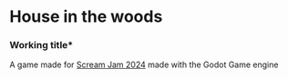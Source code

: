 # House in the woods
### Working title*

A game made for [Scream Jam 2024](https://itch.io/jam/scream-jam-2024) made with the Godot Game engine

